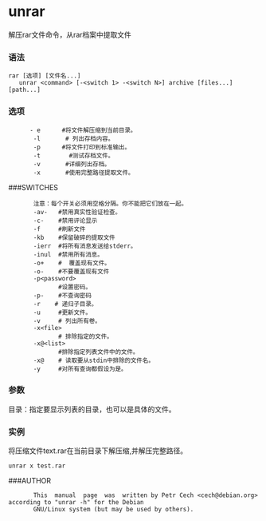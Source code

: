 unrar
===

解压rar文件命令，从rar档案中提取文件

###  语法

```shell
rar [选项] [文件名...]
   unrar <command> [-<switch 1> -<switch N>] archive [files...] [path...]
```

###  选项

```shell
      - e      #将文件解压缩到当前目录。
       -l       # 列出存档内容。
       -p      #将文件打印到标准输出。
       -t        #测试存档文件。
       -v       #详细列出存档。
       -x       #使用完整路径提取文件。
```

###SWITCHES

```shell
       注意：每个开关必须用空格分隔。你不能把它们放在一起。
       -av-   #禁用真实性验证检查。
       -c-    #禁用评论显示
       -f     #刷新文件
       -kb    #保留破碎的提取文件
       -ierr  #将所有消息发送给stderr。
       -inul  #禁用所有消息。
       -o+    #  覆盖现有文件。
       -o-    #不要覆盖现有文件
       -p<password>
              #设置密码。
       -p-    #不查询密码
       -r    # 递归子目录。
       -u     #更新文件。
       -v     # 列出所有卷。
       -x<file>
              # 排除指定的文件。
       -x@<list>
              #排除指定列表文件中的文件。
       -x@    # 读取要从stdin中排除的文件名。
       -y     #对所有查询都假设为是。
```

###  参数
目录：指定要显示列表的目录，也可以是具体的文件。
###  实例

将压缩文件text.rar在当前目录下解压缩,并解压完整路径。

```shell
unrar x test.rar
```

###AUTHOR

```shell
       This  manual  page  was  written by Petr Cech <cech@debian.org> according to "unrar -h" for the Debian
       GNU/Linux system (but may be used by others).
```
